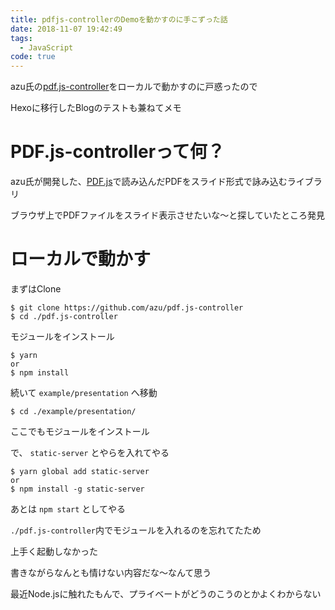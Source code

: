 ```yaml
---
title: pdfjs-controllerのDemoを動かすのに手こずった話
date: 2018-11-07 19:42:49
tags:
  - JavaScript
code: true
---
```

azu氏の[pdf.js-controller](https://github.com/azu/pdf.js-controller)をローカルで動かすのに戸惑ったので

Hexoに移行したBlogのテストも兼ねてメモ

# PDF.js-controllerって何？
azu氏が開発した、[PDF.js](https://mozilla.github.io/pdf.js/)で読み込んだPDFをスライド形式で詠み込むライブラリ

ブラウザ上でPDFファイルをスライド表示させたいな〜と探していたところ発見

# ローカルで動かす
まずはClone

```
$ git clone https://github.com/azu/pdf.js-controller
$ cd ./pdf.js-controller
```

モジュールをインストール

```
$ yarn
or
$ npm install
```

続いて `example/presentation` へ移動

```
$ cd ./example/presentation/
```

ここでもモジュールをインストール

で、 `static-server` とやらを入れてやる

```
$ yarn global add static-server
or
$ npm install -g static-server
```

あとは `npm start` としてやる

`./pdf.js-controller`内でモジュールを入れるのを忘れてたため

上手く起動しなかった

書きながらなんとも情けない内容だな〜なんて思う

最近Node.jsに触れたもんで、プライベートがどうのこうのとかよくわからない